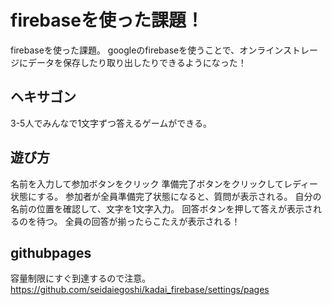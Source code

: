 # firebaseを使った課題！
firebaseを使った課題。
googleのfirebaseを使うことで、オンラインストレージにデータを保存したり取り出したりできるようになった！


## ヘキサゴン
3-5人でみんなで1文字ずつ答えるゲームができる。
## 遊び方
名前を入力して参加ボタンをクリック
準備完了ボタンをクリックしてレディー状態にする。
参加者が全員準備完了状態になると、質問が表示される。
自分の名前の位置を確認して、文字を1文字入力。
回答ボタンを押して答えが表示されるのを待つ。
全員の回答が揃ったらこたえが表示される！


## githubpages
容量制限にすぐ到達するので注意。
https://github.com/seidaiegoshi/kadai_firebase/settings/pages
